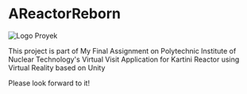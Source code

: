 # AReactorReborn
![Logo Proyek](https://user-images.githubusercontent.com/55346916/129457799-d11d62dc-fb7f-41a9-b28f-341727aedb0f.png)

This project is part of My Final Assignment on Polytechnic Institute of Nuclear Technology's Virtual Visit Application for Kartini Reactor using Virtual Reality based on Unity

Please look forward to it!
